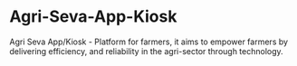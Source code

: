 # Agri-Seva-App-Kiosk
Agri Seva App/Kiosk - Platform for farmers, it aims to empower farmers by delivering efficiency, and reliability in the agri-sector through technology.
